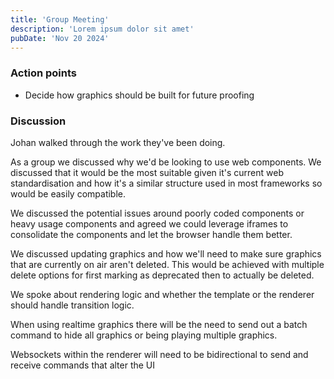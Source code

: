 ```yaml
---
title: 'Group Meeting'
description: 'Lorem ipsum dolor sit amet'
pubDate: 'Nov 20 2024'
---
```


### Action points
- Decide how graphics should be built for future proofing

### Discussion

Johan walked through the work they've been doing.

As a group we discussed why we'd be looking to use web components. We discussed that it would be the most suitable given it's current web standardisation and how it's a similar structure used in most frameworks so would be easily compatible.

We discussed the potential issues around poorly coded components or heavy usage components and agreed we could leverage iframes to consolidate the components and let the browser handle them better.

We discussed updating graphics and how we'll need to make sure graphics that are currently on air aren't deleted. This would be achieved with multiple delete options for first marking as deprecated then to actually be deleted.

We spoke about rendering logic and whether the template or the renderer should handle transition logic.

When using realtime graphics there will be the need to send out a batch command to hide all graphics or being playing multiple graphics.

Websockets within the renderer will need to be bidirectional to send and receive commands that alter the UI
